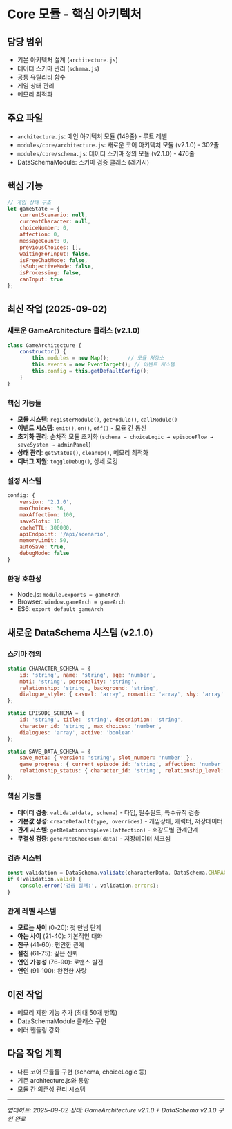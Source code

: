 # Core 모듈 - 핵심 아키텍처

## 담당 범위
- 기본 아키텍처 설계 (`architecture.js`)
- 데이터 스키마 관리 (`schema.js`)
- 공통 유틸리티 함수
- 게임 상태 관리
- 메모리 최적화

## 주요 파일
- `architecture.js`: 메인 아키텍처 모듈 (149줄) - 루트 레벨
- `modules/core/architecture.js`: 새로운 코어 아키텍처 모듈 (v2.1.0) - 302줄
- `modules/core/schema.js`: 데이터 스키마 정의 모듈 (v2.1.0) - 476줄
- DataSchemaModule: 스키마 검증 클래스 (레거시)

## 핵심 기능
```javascript
// 게임 상태 구조
let gameState = {
    currentScenario: null,
    currentCharacter: null,
    choiceNumber: 0,
    affection: 0,
    messageCount: 0,
    previousChoices: [],
    waitingForInput: false,
    isFreeChatMode: false,
    isSubjectiveMode: false,
    isProcessing: false,
    canInput: true
};
```

## 최신 작업 (2025-09-02)

### 새로운 GameArchitecture 클래스 (v2.1.0)
```javascript
class GameArchitecture {
    constructor() {
        this.modules = new Map();      // 모듈 저장소
        this.events = new EventTarget(); // 이벤트 시스템
        this.config = this.getDefaultConfig();
    }
}
```

### 핵심 기능들
- **모듈 시스템**: `registerModule()`, `getModule()`, `callModule()`
- **이벤트 시스템**: `emit()`, `on()`, `off()` - 모듈 간 통신
- **초기화 관리**: 순차적 모듈 초기화 (`schema → choiceLogic → episodeFlow → saveSystem → adminPanel`)
- **상태 관리**: `getStatus()`, `cleanup()`, 메모리 최적화
- **디버그 지원**: `toggleDebug()`, 상세 로깅

### 설정 시스템
```javascript
config: {
    version: '2.1.0',
    maxChoices: 36,
    maxAffection: 100,
    saveSlots: 10,
    cacheTTL: 300000,
    apiEndpoint: '/api/scenario',
    memoryLimit: 50,
    autoSave: true,
    debugMode: false
}
```

### 환경 호환성
- Node.js: `module.exports = gameArch`
- Browser: `window.gameArch = gameArch`  
- ES6: `export default gameArch`

## 새로운 DataSchema 시스템 (v2.1.0)

### 스키마 정의
```javascript
static CHARACTER_SCHEMA = {
    id: 'string', name: 'string', age: 'number',
    mbti: 'string', personality: 'string',
    relationship: 'string', background: 'string',
    dialogue_style: { casual: 'array', romantic: 'array', shy: 'array' }
};

static EPISODE_SCHEMA = {
    id: 'string', title: 'string', description: 'string',
    character_id: 'string', max_choices: 'number',
    dialogues: 'array', active: 'boolean'
};

static SAVE_DATA_SCHEMA = {
    save_meta: { version: 'string', slot_number: 'number' },
    game_progress: { current_episode_id: 'string', affection: 'number' },
    relationship_status: { character_id: 'string', relationship_level: 'string' }
};
```

### 핵심 기능들
- **데이터 검증**: `validate(data, schema)` - 타입, 필수필드, 특수규칙 검증
- **기본값 생성**: `createDefault(type, overrides)` - 게임상태, 캐릭터, 저장데이터 
- **관계 시스템**: `getRelationshipLevel(affection)` - 호감도별 관계단계
- **무결성 검증**: `generateChecksum(data)` - 저장데이터 체크섬

### 검증 시스템
```javascript
const validation = DataSchema.validate(characterData, DataSchema.CHARACTER_SCHEMA);
if (!validation.valid) {
    console.error('검증 실패:', validation.errors);
}
```

### 관계 레벨 시스템
- **모르는 사이** (0-20): 첫 만남 단계
- **아는 사이** (21-40): 기본적인 대화
- **친구** (41-60): 편안한 관계  
- **절친** (61-75): 깊은 신뢰
- **연인 가능성** (76-90): 로맨스 발전
- **연인** (91-100): 완전한 사랑

## 이전 작업
- 메모리 제한 기능 추가 (최대 50개 항목)
- DataSchemaModule 클래스 구현
- 에러 핸들링 강화

## 다음 작업 계획
- 다른 코어 모듈들 구현 (schema, choiceLogic 등)
- 기존 architecture.js와 통합
- 모듈 간 의존성 관리 시스템

---
*업데이트: 2025-09-02*
*상태: GameArchitecture v2.1.0 + DataSchema v2.1.0 구현 완료*